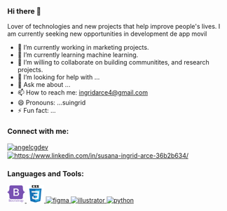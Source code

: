 ### Hi there 👋

Lover of technologies and new projects that help improve people's lives. I am currently seeking new opportunities in development de app movil

- 🔭 I’m currently working in marketing projects.
- 🌱 I’m currently learning machine learning.
- 👯 I’m willing to collaborate on building communitites, and research projects.
- 🤔 I’m looking for help with ...
- 💬 Ask me about ...
- 📫 How to reach me: ingridarce4@gmail.com
- 😄 Pronouns: ...suingrid
- ⚡ Fun fact: ...

<h3 align="left">Connect with me:</h3>
<p align="left">
<a href="https://github.com/ingriarce4/ingridarce4" target="blank"><img align="center" src="https://raw.githubusercontent.com/rahuldkjain/github-profile-readme-generator/master/src/images/icons/Social/twitter.svg" alt="angelcgdev" height="30" width="40" /></a>
<a href="https://www.linkedin.com/in/susana-ingrid-arce-36b2b634/recent-activity/shares/" target="blank"><img align="center" src="https://raw.githubusercontent.com/rahuldkjain/github-profile-readme-generator/master/src/images/icons/Social/linked-in-alt.svg" alt="https://www.linkedin.com/in/susana-ingrid-arce-36b2b634/" height="30" width="40" /></a>

<h3 align="left">Languages and Tools:</h3>
<p align="left"> <a href="https://getbootstrap.com" target="_blank" rel="noreferrer"> <img src="https://raw.githubusercontent.com/devicons/devicon/master/icons/bootstrap/bootstrap-plain-wordmark.svg" alt="bootstrap" width="40" height="40"/> </a> <a href="https://www.w3schools.com/css/" target="_blank" rel="noreferrer"> <img src="https://raw.githubusercontent.com/devicons/devicon/master/icons/css3/css3-original-wordmark.svg" alt="css3" width="40" height="40"/>  </a> <a href="https://www.figma.com/" target="_blank" rel="noreferrer"> <img src="https://www.vectorlogo.zone/logos/figma/figma-icon.svg" alt="figma" width="40" height="40"/> </a> <a href="https://firebase.google.com/" target="_blank" rel="noreferrer"> <a href="https://www.adobe.com/in/products/illustrator.html" target="_blank" rel="noreferrer"> <img src="https://www.vectorlogo.zone/logos/adobe_illustrator/adobe_illustrator-icon.svg" alt="illustrator" width="40" height="40"/> </a> 
<a href ="https://www.python.org/" target="_blank" rel="noreferrer"> <img src"https://upload.wikimedia.org/wikipedia/commons/c/c3/Python-logo-notext.svg" alt="python" width="40" height="40"/> </a> 
</p>

